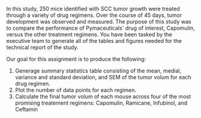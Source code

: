 In this study, 250 mice identified with SCC tumor growth were treated through a variety of drug regimens. Over the course of 45 days, tumor development was observed and measured. The purpose of this study was to compare the performance of Pymaceuticals' drug of interest, Capomulin, versus the other treatment regimens. You have been tasked by the executive team to generate all of the tables and figures needed for the technical report of the study.

Our goal for this assignment is to produce the following:
1.  Generage summary statistics table consisting of the mean, medial, variance and standard deviation, and SEM of the tumor volum for each drug regimen.
2.  Plot the number of data points for each regimen.
3.  Calculate the final tumor volum of each mouse across four of the most promising treatement regimens:  Capomulin, Ramicane, Infubinol, and Ceftamin  
